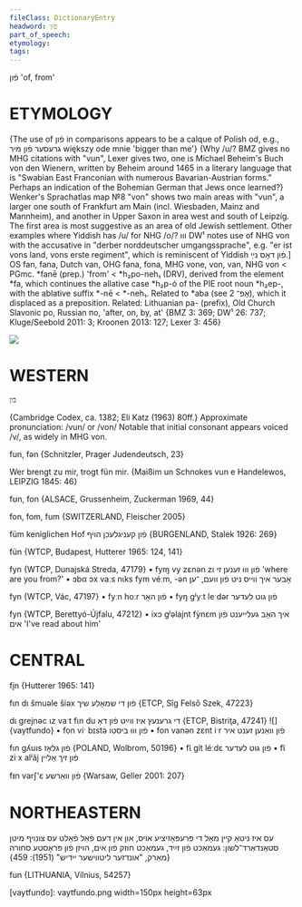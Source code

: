 ```yaml
---
fileClass: DictionaryEntry
headword: פֿון
part_of_speech: 
etymology: 
tags: 
---
```

פֿון
'of, from'

ETYMOLOGY
===========
{The use of פֿון in comparisons appears to be a calque of Polish od, e.g., גרעסער פֿון מיר większy ode mnie 'bigger than me'}
{Why /u/? BMZ gives no MHG citations with "vun", Lexer gives two, one is Michael Beheim's Buch von den Wienern, written by Beheim around 1465 in a literary language that is "Swabian East Franconian with numerous Bavarian-Austrian forms." Perhaps an indication of the Bohemian German that Jews once learned?}
Wenker's Sprachatlas map №8 "von" shows two main areas with "vun", a larger one south of Frankfurt am Main (incl. Wiesbaden, Mainz and Mannheim), and another in Upper Saxon in area west and south of Leipzig. The first area is most suggestive as an area of old Jewish settlement.
Other examples where Yiddish has /u/ for NHG /o/? וווּ
DW¹ notes use of NHG von with the accusative in "derber norddeutscher umgangssprache", e.g. "er ist vons land, vons erste regiment", which is reminiscent of Yiddish פֿון דאָס נײַ.]
OS fan, fana, Dutch van, OHG fana, fona, MHG vone, von, van, NHG von < PGmc. *fanē (prep.) 'from' < *h₂po-neh₁ (DRV), derived from the element *fa, which continues the allative case *h₂p-ó of the PIE root noun *h₂ep-, with the ablative suffix *-nē < *-neh₁. Related to *aba (see אָפּ־ 2), which it displaced as a preposition.
Related: Lithuanian pa- (prefix), Old Church Slavonic po, Russian по, 'after, on, by, at'
{BMZ 3: 369; DW¹ 26: 737; Kluge/Seebold 2011: 3; Kroonen 2013: 127; Lexer 3: 456}

![](https://ia801503.us.archive.org/22/items/Yiddish-Dialect-Maps/map%20-%20FoY3-121%20-%20funem%20tatn%20-%20funem%20bet.jpg)

WESTERN
========

    בֿון
{Cambridge Codex, ca. 1382; Eli Katz (1963) 80ff.}
Approximate pronunciation: /vun/ or /von/
Notable that initial consonant appears voiced /v/, as widely in MHG von. 

fun, fən {Schnitzler, Prager Judendeutsch, 23}

Wer brengt zu mir, trogt fün mir. 
{Maißim un Schnokes vun e Handelewos, LEIPZIG 1845: 46}

fʊn, fon {ALSACE, Grussenheim, Zuckerman 1969, 44}

fon, fom, fum {SWITZERLAND, Fleischer 2005}

füm keniglichen Hof פֿון קעניגלעכן הויף {BURGENLAND, Stalek 1926: 269}

fün {WTCP, Budapest, Hutterer 1965: 124, 141}

fyn {WTCP, Dunajská Streda, 47179}
	•	fyɱ vy zɛnən zɩ פֿון וווּ זענען זי 'where are you from?'
	•	ɔbα ɔx vaːs nɩks fym véːm, -ən אָבער איך ווייס ניט פֿון וועם, ־ען

fyn {WTCP, Vác, 47197}
	•	fyːn hoːr פֿון האָר
	•	fyŋ gʲyːt leˑdər פֿון גוט לעדער

fyn {WTCP, Berettyó-Újfalu, 47212}
	•	ixɔ gʲəlajnt fỳnɛm איך האָב געלייענט פֿון אים 'I've read about him'

CENTRAL
========

fįn {Hutterer 1965: 141}

fɩn dɩ šmuəle šiəx פֿון די שמאָלע שיך {ETCP, Sîg Felső Szek, 47223}

dɩ grejnəc ɩz vaˑt fɩn du די גרענעץ איז ווײַט פֿון דאָ {ETCP, Bistriţa, 47241}
![]{vaytfundo}
	•	fon viˑ bɪstə פֿון וווּ ביסטו
	•	fon vanən zɛnt iˑr פֿון וואַנען זענט איר

fɩn gʎuɩs פֿון גלאָז {POLAND, Wolbrom, 50196}
	•	fɩ̃ gít léːdɛ פֿון גוט לעדער
	•	fɩ̃ ziˑx alʲãj פֿון זיך אַליין

fᵻn varʃ'ɛ פֿון וואַרשע  {Warsaw, Geller 2001: 207}

NORTHEASTERN
==============

עס איז ניטאָ קיין מאָל די פּרעפּאָזיציע אויס, און אין דעם פֿאַל פֿאַלט עס צונויף מיטן סטאַנדאַרד־לשון: געמאַכט פֿון זײַד, געמאַכט חוזק פֿון אים, הויזן פֿון פּראָסטע סחורה
{מאַרק, "אונדזער ליטווישער ייִדיש" (1951): 459}

fun {LITHUANIA, Vilnius, 54257}

[vaytfundo]: vaytfundo.png width=150px height=63px